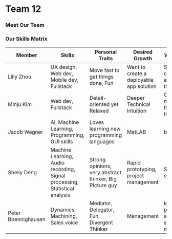 # Team 12
### Meet Our Team
### Our Skills Matrix

Member | Skills | Personal Traits | Desired Growth | Weaknesses
--- | --- | --- | --- | ---
Lilly Zhou | UX design, Web dev, Mobile dev, Fullstack | Move fast to get things done, Fun | Want to create a deployable app solution | Sometimes I can't articulate my thoughts
Minju Kim | Web dev, Fullstack | Detail-oriented yet Relaxed | Deeper Technical Intuition | Could be more thorough at times
Jacob Wagner | AI, Machine Learning, Programming, GUI skills | Loves learning new programming languages | MatLAB | bad memory
Shelly Deng | Machine Learning, Audio recording, Signal processing, Statistical analysis | Strong opinions, very abstract thinker, Big PIcture guy | Rapid prototyping, project management | Sensitive to environments
Peter Boennighausen | Dynamics, Machining, Sales voice | Mediator, Delegator, Fun, Divergent Thinker | Management | Ideas require peer approval, short term memory
